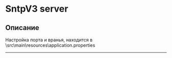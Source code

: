 **SntpV3 server**
===================

Описание
----------

Настройка порта и вранья, находится в \src\main\resources\application.properties

----------




